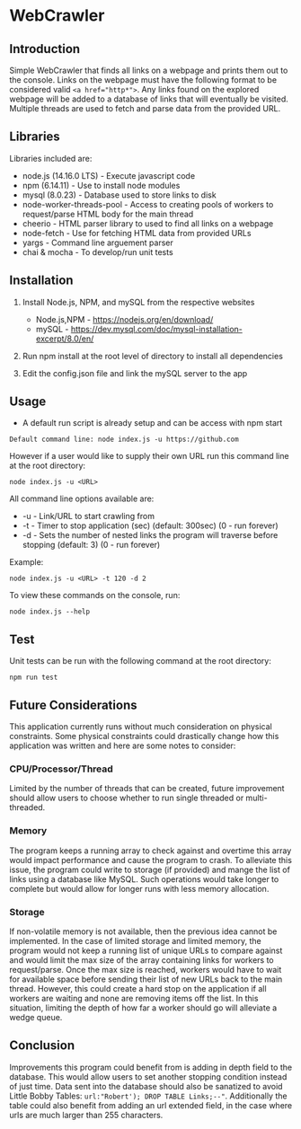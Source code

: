 # WebCrawler

## Introduction
Simple WebCrawler that finds all links on a webpage and prints them out to the console.
Links on the webpage must have the following format to be considered valid ```<a href="http*">```.
Any links found on the explored webpage will be added to a database of links that will eventually be visited.
Multiple threads are used to fetch and parse data from the provided URL.

## Libraries
Libraries included are:

- node.js (14.16.0 LTS) - Execute javascript code
- npm (6.14.11) - Use to install node modules
- mysql (8.0.23) - Database used to store links to disk
- node-worker-threads-pool - Access to creating pools of workers to request/parse HTML body for the main thread
- cheerio - HTML parser library to used to find all links on a webpage
- node-fetch - Use for fetching HTML data from provided URLs
- yargs - Command line arguement parser
- chai & mocha - To develop/run unit tests

## Installation
1. Install Node.js, NPM, and mySQL from the respective websites
    - Node.js,NPM - https://nodejs.org/en/download/
    - mySQL - https://dev.mysql.com/doc/mysql-installation-excerpt/8.0/en/

2. Run npm install at the root level of directory to install all dependencies

3. Edit the config.json file and link the mySQL server to the app

## Usage
- A default run script is already setup and can be access with npm start

```
Default command line: node index.js -u https://github.com
```

However if a user would like to supply their own URL run this command line at the root directory:

```
node index.js -u <URL>
```

All command line options available are:
- -u - Link/URL to start crawling from
- -t - Timer to stop application (sec) (default: 300sec) (0 - run forever)
- -d - Sets the number of nested links the program will traverse before stopping (default: 3) (0 - run forever)
    
Example:

```
node index.js -u <URL> -t 120 -d 2
```

To view these commands on the console, run:
```
node index.js --help
```

## Test
Unit tests can be run with the following command at the root directory:

```
npm run test
```

## Future Considerations
This application currently runs without much consideration on physical constraints. Some physical constraints
could drastically change how this application was written and here are some notes to consider:

### CPU/Processor/Thread
Limited by the number of threads that can be created,  future improvement should allow users to choose whether to run
single threaded or multi-threaded.

### Memory 
The program keeps a running array to check against and overtime this array would
impact performance and cause the program to crash. To alleviate this issue, the program could write to storage (if provided) and mange the list of links
using a database like MySQL. Such operations would take longer to complete but would 
allow for longer runs with less memory allocation.
    
### Storage
If non-volatile memory is not available, then the previous idea cannot be implemented. In
the case of limited storage and limited memory, the program would not keep a running list of unique URLs to 
compare against and would limit the max size of the array containing links for workers to request/parse. Once
the max size is reached, workers would have to wait for available space before sending their list of new URLs back 
to the main thread. However, this could create a hard stop on the application if all workers are waiting and none are
removing items off the list. In this situation, limiting the depth of how far a worker should go will alleviate a
wedge queue.

## Conclusion
Improvements this program could benefit from is adding in depth field to the database. This would allow users to set another
stopping condition instead of just time. Data sent into the database should also be sanatized to avoid  Little Bobby Tables:
```url:"Robert'); DROP TABLE Links;--"```. Additionally the table could also benefit from adding an url extended field, in the case
where urls are much larger than 255 characters.
